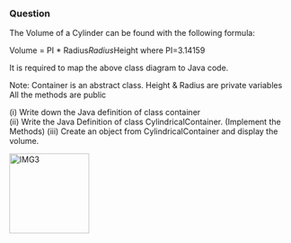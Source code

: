 <h3>Question</h3>


The Volume of a Cylinder can be found with the following formula: 
                
Volume = PI * Radius*Radius*Height    where PI=3.14159 
 
It is required to map the above class diagram to Java code. 

Note: Container is an abstract class.
        Height & Radius are private variables 
        All the methods are public
  
(i)	Write down the Java definition of class container  
(ii)	Write the Java Definition of class CylindricalContainer. (Implement the Methods)
(iii)	Create an object from CylindricalContainer and display the volume.


<img width="142" alt="IMG3" src="https://github.com/Dewmini-Mandis/Java-Lab-29147/assets/136433945/4f6d0019-1810-403b-9943-a55242b09822">

